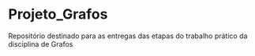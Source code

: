 # Projeto_Grafos
Repositório destinado para as entregas das etapas do trabalho prático da disciplina de Grafos

